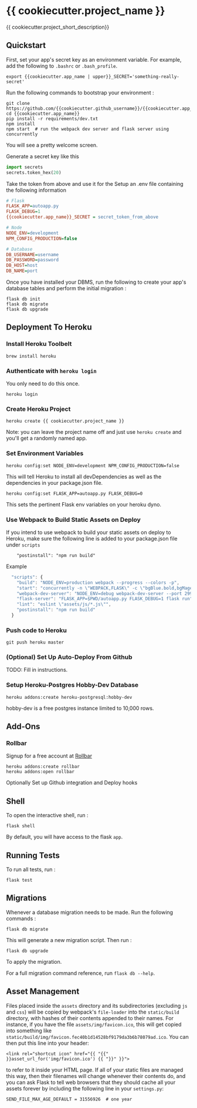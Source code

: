 {{ cookiecutter.project_name }}
================================

{{ cookiecutter.project_short_description}}

Quickstart
----------

First, set your app's secret key as an environment variable. For
example, add the following to `.bashrc` or `.bash_profile`.

``` {.sourceCode .bash}
export {{cookiecutter.app_name | upper}}_SECRET='something-really-secret'
```

Run the following commands to bootstrap your environment :

    git clone https://github.com/{{cookiecutter.github_username}}/{{cookiecutter.app_name}}
    cd {{cookiecutter.app_name}}
    pip install -r requirements/dev.txt
    npm install
    npm start  # run the webpack dev server and flask server using concurrently

You will see a pretty welcome screen.

Generate a secret key like this

```python
import secrets
secrets.token_hex(20)
```
Take the token from above and use it for the
Setup an .env file containing the following information

```ini
# Flask
FLASK_APP=autoapp.py
FLASK_DEBUG=1
{{cookiecutter.app_name}}_SECRET = secret_token_from_above

# Node
NODE_ENV=development
NPM_CONFIG_PRODUCTION=false

# Database
DB_USERNAME=username
DB_PASSWORD=password
DB_HOST=host
DB_NAME=port
```

Once you have installed your DBMS, run the following to create your
app\'s database tables and perform the initial migration :

    flask db init
    flask db migrate
    flask db upgrade

Deployment To Heroku
--------------------

### Install Heroku Toolbelt


	brew install heroku


### Authenticate with `heroku login`
 You only need to do this once.

 	heroku login

### Create Heroku Project

	heroku create {{ cookiecutter.project_name }}

Note: you can leave the project name off and just use `heroku create` and you'll get a randomly named app.

### Set Environment Variables

	heroku config:set NODE_ENV=development NPM_CONFIG_PRODUCTION=false

This will tell Heroku to install all devDependencies as well as the dependencies in your package.json file.


	heroku config:set FLASK_APP=autoapp.py FLASK_DEBUG=0

This sets the pertinent Flask env variables on your heroku dyno.

### Use Webpack to Build Static Assets on Deploy

If you intend to use webpack to build your static assets on deploy to Heroku, make sure the following line is added to your package.json file under `scripts`

	    "postinstall": "npm run build"

Example

```js
  "scripts": {
    "build": "NODE_ENV=production webpack --progress --colors -p",
    "start": "concurrently -n \"WEBPACK,FLASK\" -c \"bgBlue.bold,bgMagenta.bold\" \"npm run webpack-dev-server\" \"npm run flask-server\"",
    "webpack-dev-server": "NODE_ENV=debug webpack-dev-server --port 2992 --hot --inline",
    "flask-server": "FLASK_APP=$PWD/autoapp.py FLASK_DEBUG=1 flask run",
    "lint": "eslint \"assets/js/*.js\"",
    "postinstall": "npm run build"
  }
```

### Push code to Heroku

	git push heroku master

### (Optional) Set Up Auto-Deploy From Github
TODO: Fill in instructions.


### Setup Heroku-Postgres Hobby-Dev Database

	heroku addons:create heroku-postgresql:hobby-dev

hobby-dev is a free postgres instance limited to 10,000 rows.

Add-Ons
-------

### Rollbar

Signup for a free account at [Rollbar](https://rollbar.com)

    heroku addons:create rollbar
    heroku addons:open rollbar

Optionally Set up Github integration and Deploy hooks

Shell
-----

To open the interactive shell, run :

    flask shell

By default, you will have access to the flask `app`.

Running Tests
-------------

To run all tests, run :

    flask test

Migrations
----------

Whenever a database migration needs to be made. Run the following
commands :

    flask db migrate

This will generate a new migration script. Then run :

    flask db upgrade

To apply the migration.

For a full migration command reference, run `flask db --help`.

Asset Management
----------------

Files placed inside the `assets` directory and its subdirectories
(excluding `js` and `css`) will be copied by webpack\'s `file-loader`
into the `static/build` directory, with hashes of their contents
appended to their names. For instance, if you have the file
`assets/img/favicon.ico`, this will get copied into something like
`static/build/img/favicon.fec40b1d14528bf9179da3b6b78079ad.ico`. You can
then put this line into your header:

    <link rel="shortcut icon" href="{{ "{{" }}asset_url_for('img/favicon.ico') {{ "}}" }}">

to refer to it inside your HTML page. If all of your static files are
managed this way, then their filenames will change whenever their
contents do, and you can ask Flask to tell web browsers that they should
cache all your assets forever by including the following line in your
`settings.py`:

    SEND_FILE_MAX_AGE_DEFAULT = 31556926  # one year
